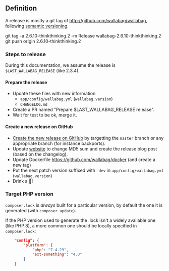 ## Definition

A release is mostly a git tag of http://github.com/wallabag/wallabag, following [semantic versioning](http://semver.org).

 git tag -a 2.6.10-thinkthinking.2 -m Release wallabag-2.6.10-thinkthinking.2
 git push origin 2.6.10-thinkthinking.2

### Steps to release

During this documentation, we assume the release is `$LAST_WALLABAG_RELEASE` (like 2.3.4).

#### Prepare the release

- Update these files with new information
    - `app/config/wallabag.yml` (`wallabag.version`)
    - `CHANGELOG.md`
- Create a PR named "Prepare $LAST_WALLABAG_RELEASE release".
- Wait for test to be ok, merge it.

#### Create a new release on GitHub

- [Create the new release on GitHub](https://github.com/wallabag/wallabag/releases/new) by targetting the `master` branch or any appropriate branch (for instance backports).
- Update [website](https://github.com/wallabag/website) to change MD5 sum and create the release blog post (based on the changelog).
- Update Dockerfile https://github.com/wallabag/docker (and create a new tag)
- Put the next patch version suffixed with `-dev` in `app/config/wallabag.yml` (`wallabag.version`)
- Drink a :beer:!

### Target PHP version
`composer.lock` is _always_ built for a particular version, by default the one it is generated (with `composer update`).

If the PHP version used to generate the .lock isn't a widely available one (like PHP 8), a more common one should
be locally specified in `composer.lock`:

```json
    "config": {
        "platform": {
            "php": "7.4.29",
            "ext-something": "4.0"
        }
    }
```
